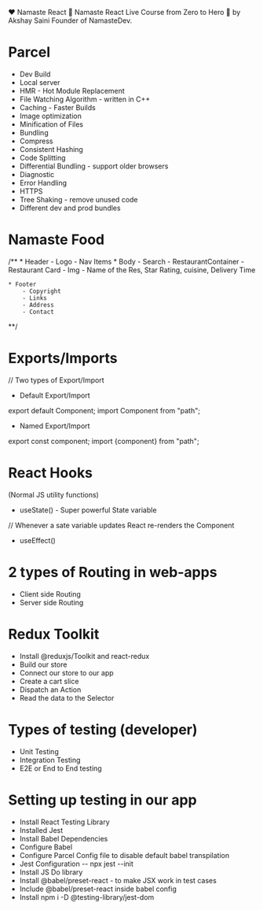 ❤️ Namaste React 🙏
Namaste React Live Course from Zero to Hero 🚀 by Akshay Saini Founder of NamasteDev. 



# Parcel
- Dev Build
- Local server
- HMR - Hot Module Replacement
- File Watching Algorithm - written in C++
- Caching - Faster Builds
- Image optimization
- Minification of Files
- Bundling
- Compress
- Consistent Hashing
- Code Splitting 
- Differential Bundling - support older browsers
- Diagnostic
- Error Handling
- HTTPS
- Tree Shaking - remove unused code
- Different dev and prod bundles


# Namaste Food 

/**
    * Header
        - Logo 
        - Nav Items
    * Body
        - Search 
        - RestaurantContainer
         - Restaurant Card 
         - Img
         - Name of the Res, Star Rating, cuisine, Delivery Time


    * Footer
        - Copyright
        - Links
        - Address
        - Contact 
**/


 # Exports/Imports

// Two types of Export/Import

- Default Export/Import
 
 export default Component;
 import Component from "path";

- Named Export/Import

 export const component;
 import {component} from "path";


# React Hooks

(Normal JS utility functions)

- useState() - Super powerful State variable

// Whenever a sate variable updates React re-renders the Component
- useEffect()

# 2 types of Routing in web-apps
- Client side Routing
- Server side Routing


# Redux Toolkit
- Install @reduxjs/Toolkit and react-redux
- Build our store 
- Connect our store to our app
- Create a cart slice
- Dispatch an Action 
- Read the data to the Selector

# Types of testing (developer)

- Unit Testing
- Integration Testing
- E2E or End to End testing

# Setting up testing in our app
- Install React Testing Library
- Installed Jest
- Install Babel Dependencies
- Configure Babel
- Configure Parcel Config file to disable default babel transpilation 
- Jest Configuration -- npx jest --init
- Install JS Do library
- Install  @babel/preset-react - to make JSX work in test cases
- Include  @babel/preset-react inside babel config
- Install npm i -D @testing-library/jest-dom
